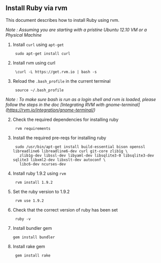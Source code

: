 ## Install Ruby via rvm ##

This document describes how to install Ruby using rvm.

_Note : Assuming you are starting with a pristine Ubuntu 12.10 VM or a Physical Machine_

1. Install `curl` using `apt-get`

		sudo apt-get install curl
1. Install rvm using curl

		\curl -L https://get.rvm.io | bash -s
		
1. Reload the `.bash_profile` in the current terminal
		
		source ~/.bash_profile
_Note :  To make sure bash is run as a login shell and rvm is loaded, please follow the steps in the doc [Integrating RVM with gnome-terminal] (https://rvm.io/integration/gnome-terminal/)_

2. Check the required dependencies for installing ruby

		rvm requirements

2. Install the required pre-reqs for installing ruby

		sudo /usr/bin/apt-get install build-essential bison openssl libreadline6 libreadline6-dev curl git-core zlib1g \
		  zlib1g-dev libssl-dev libyaml-dev libsqlite3-0 libsqlite3-dev sqlite3 libxml2-dev libxslt-dev autoconf \ 
		  libc6-dev ncurses-dev

1. Install ruby 1.9.2 using `rvm`
		
		rvm install 1.9.2
1. Set the ruby version to 1.9.2

		rvm use 1.9.2

1. Check that the correct version of ruby has been set

		ruby -v

3.  Install bundler gem

		gem install bundler
 
1. Install rake gem

		gem install rake


